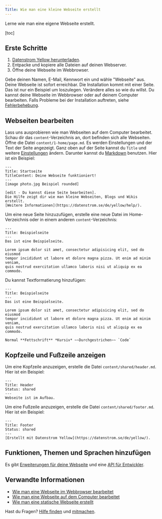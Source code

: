 ```yaml
---
Title: Wie man eine kleine Webseite erstellt
---
```

Lerne wie man eine eigene Webseite erstellt.

[toc]

## Erste Schritte

1. [Datenstrom Yellow herunterladen](https://github.com/datenstrom/yellow/archive/master.zip).
2. Entpacke und kopiere alle Dateien auf deinen Webserver.
3. Öffne deine Webseite im Webbrowser.

Gebe deinen Namen, E-Mail, Kennwort ein und wähle "Webseite" aus. Deine Webseite ist sofort erreichbar. Die Installation kommt mit einer Seite. Das ist nur ein Beispiel um loszulegen. Verändere alles so wie du willst. Du kannst deine Webseite im Webbrowser oder auf deinem Computer bearbeiten. Falls Probleme bei der Installation auftreten, siehe [Fehlerbehebung](troubleshooting).

## Webseiten bearbeiten

Lass uns ausprobieren wie man Webseiten auf dem Computer bearbeitet. Schau dir das `content`-Verzeichnis an, dort befinden sich alle Webseiten. Öffne die Datei `content/1-home/page.md`. Es werden Einstellungen und der Text der Seite angezeigt. Ganz oben auf der Seite kannst du `Title` und weitere [Einstellungen](markdown-cheat-sheet#einstellungen) ändern. Darunter kannst du [Markdown](markdown-cheat-sheet) benutzen. Hier ist ein Beispiel:

```
---
Title: Startseite
TitleContent: Deine Webseite funktioniert!
---
[image photo.jpg Beispiel rounded]

[edit - Du kannst diese Seite bearbeiten]. 
Die Hilfe zeigt dir wie man kleine Webseiten, Blogs und Wikis erstellt. 
[Weitere Informationen](https://datenstrom.se/de/yellow/help/).
```

Um eine neue Seite hinzuzufügen, erstelle eine neue Datei im Home-Verzeichnis oder in einem anderen `content`-Verzeichnis:

```
---
Title: Beispielseite
---
Das ist eine Beispielseite.

Lorem ipsum dolor sit amet, consectetur adipisicing elit, sed do eiusmod 
tempor incididunt ut labore et dolore magna pizza. Ut enim ad minim veniam, 
quis nostrud exercitation ullamco laboris nisi ut aliquip ex ea commodo.
```

Du kannst Textformatierung hinzufügen:

```
---
Title: Beispielseite
---
Das ist eine Beispielseite.

Lorem ipsum dolor sit amet, consectetur adipisicing elit, sed do eiusmod 
tempor incididunt ut labore et dolore magna pizza. Ut enim ad minim veniam, 
quis nostrud exercitation ullamco laboris nisi ut aliquip ex ea commodo.

Normal **Fettschrift** *Kursiv* ~~Durchgestrichen~~ `Code`
```

## Kopfzeile und Fußzeile anzeigen

Um eine Kopfzeile anzuzeigen, erstelle die Datei `content/shared/header.md`. Hier ist ein Beispiel:

```
---
Title: Header
Status: shared
---
Webseite ist im Aufbau.
```

Um eine Fußzeile anzuzeigen, erstelle die Datei `content/shared/footer.md`. Hier ist ein Beispiel:

```
---
Title: Footer
Status: shared
---
[Erstellt mit Datenstrom Yellow](https://datenstrom.se/de/yellow/).
```

## Funktionen, Themen und Sprachen hinzufügen

Es gibt [Erweiterungen für deine Webseite](https://github.com/datenstrom/yellow-extensions/tree/master/README-de.md) und eine [API für Entwickler](api-for-developers).

## Verwandte Informationen

* [Wie man eine Webseite im Webbrowser bearbeitet](https://github.com/datenstrom/yellow-extensions/tree/master/source/edit/README-de.md)
* [Wie man eine Webseite auf dem Computer bearbeitet](https://github.com/datenstrom/yellow-extensions/tree/master/source/core/README-de.md)
* [Wie man eine statische Webseite erstellt](https://github.com/datenstrom/yellow-extensions/tree/master/source/command/README-de.md)

Hast du Fragen? [Hilfe finden](.) und [mitmachen](contributing-guidelines).
